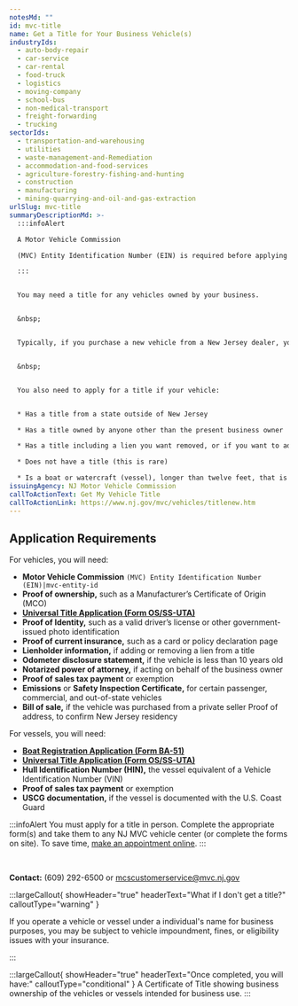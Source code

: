 ```yaml
---
notesMd: ""
id: mvc-title
name: Get a Title for Your Business Vehicle(s)
industryIds:
  - auto-body-repair
  - car-service
  - car-rental
  - food-truck
  - logistics
  - moving-company
  - school-bus
  - non-medical-transport
  - freight-forwarding
  - trucking
sectorIds:
  - transportation-and-warehousing
  - utilities
  - waste-management-and-Remediation
  - accommodation-and-food-services
  - agriculture-forestry-fishing-and-hunting
  - construction
  - manufacturing
  - mining-quarrying-and-oil-and-gas-extraction
urlSlug: mvc-title
summaryDescriptionMd: >-
  :::infoAlert

  A Motor Vehicle Commission

  (MVC) Entity Identification Number (EIN) is required before applying for or changing a vehicle title.

  :::


  You may need a title for any vehicles owned by your business.


  &nbsp;


  Typically, if you purchase a new vehicle from a New Jersey dealer, you will get a title as part of the sales process. If you opt out of this, you as the buyer are responsible for completing this process **within 10 days of the vehicle's purchase.**


  &nbsp;


  You also need to apply for a title if your vehicle:


  * Has a title from a state outside of New Jersey

  * Has a title owned by anyone other than the present business owner

  * Has a title including a lien you want removed, or if you want to add a lien to the title

  * Does not have a title (this is rare)

  * Is a boat or watercraft (vessel), longer than twelve feet, that is owned by someone other than the intended business owner
issuingAgency: NJ Motor Vehicle Commission
callToActionText: Get My Vehicle Title
callToActionLink: https://www.nj.gov/mvc/vehicles/titlenew.htm
---
```


## Application Requirements

For vehicles, you will need:

- **Motor Vehicle Commission** `(MVC) Entity Identification Number (EIN)|mvc-entity-id`
- **Proof of ownership,** such as a Manufacturer’s Certificate of Origin (MCO)
- **[Universal Title Application (Form OS/SS-UTA)](https://www.nj.gov/mvc/pdf/vehicles/OS-SS-UTA.pdf)**
- **Proof of Identity,** such as a valid driver’s license or other government-issued photo identification
- **Proof of current insurance,** such as a card or policy declaration page
- **Lienholder information,** if adding or removing a lien from a title
- **Odometer disclosure statement,** if the vehicle is less than 10 years old
- **Notarized power of attorney,** if acting on behalf of the business owner
- **Proof of sales tax payment** or exemption
- **Emissions** or **Safety Inspection Certificate,** for certain passenger, commercial, and out-of-state vehicles
- **Bill of sale,** if the vehicle was purchased from a private seller
  Proof of address, to confirm New Jersey residency

For vessels, you will need:

- **[Boat Registration Application (Form BA-51)](https://www.nj.gov/mvc/pdf/vehicles/BA-51.pdf)**
- **[Universal Title Application (Form OS/SS-UTA)](https://www.nj.gov/mvc/pdf/vehicles/OS-SS-UTA.pdf)**
- **Hull Identification Number (HIN),** the vessel equivalent of a Vehicle Identification Number (VIN)
- **Proof of sales tax payment** or exemption
- **USCG documentation,** if the vessel is documented with the U.S. Coast Guard

:::infoAlert
You must apply for a title in person. Complete the appropriate form(s) and take them to any NJ MVC vehicle center (or complete the forms on site). To save time, [make an appointment online](https://telegov.njportal.com/njmvc/AppointmentWizard/8).
:::

&nbsp;

**Contact:** (609) 292-6500 or mcscustomerservice@mvc.nj.gov

:::largeCallout{ showHeader="true" headerText="What if I don't get a title?" calloutType="warning" }

If you operate a vehicle or vessel under a individual's name for business purposes, you may be subject to vehicle impoundment, fines, or eligibility issues with your insurance.

:::

:::largeCallout{ showHeader="true" headerText="Once completed, you will have:" calloutType="conditional" }
A Certificate of Title showing business ownership of the vehicles or vessels intended for business use.
:::
